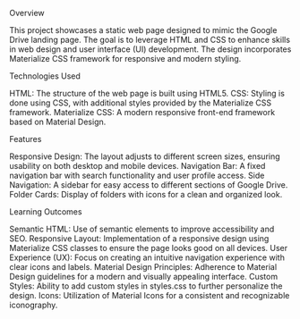 Overview

This project showcases a static web page designed to mimic the Google Drive landing page. The goal is to leverage HTML and CSS to enhance skills in web design and user interface (UI) development. The design incorporates Materialize CSS framework for responsive and modern styling.

Technologies Used

HTML: The structure of the web page is built using HTML5.
CSS: Styling is done using CSS, with additional styles provided by the Materialize CSS framework.
Materialize CSS: A modern responsive front-end framework based on Material Design.

Features

Responsive Design: The layout adjusts to different screen sizes, ensuring usability on both desktop and mobile devices.
Navigation Bar: A fixed navigation bar with search functionality and user profile access.
Side Navigation: A sidebar for easy access to different sections of Google Drive.
Folder Cards: Display of folders with icons for a clean and organized look.

Learning Outcomes

Semantic HTML: Use of semantic elements to improve accessibility and SEO.
Responsive Layout: Implementation of a responsive design using Materialize CSS classes to ensure the page looks good on all devices.
User Experience (UX): Focus on creating an intuitive navigation experience with clear icons and labels.
Material Design Principles: Adherence to Material Design guidelines for a modern and visually appealing interface.
Custom Styles: Ability to add custom styles in styles.css to further personalize the design.
Icons: Utilization of Material Icons for a consistent and recognizable iconography.
